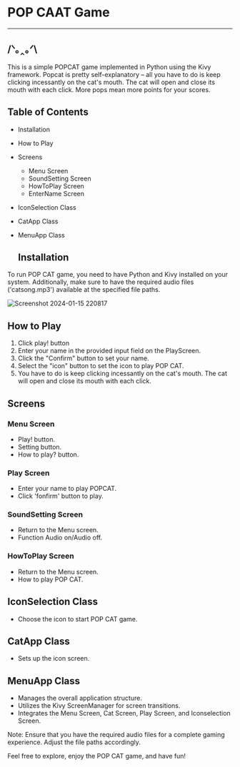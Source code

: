 # POP CAAT Game
--------------------------------
 /ᐠ｡‸｡ᐟ\
--------------------------------

This is a simple POPCAT game implemented in Python using the Kivy framework.  Popcat is pretty self-explanatory – all you have to do is keep clicking incessantly on the cat's mouth. The cat will open and close its mouth with each click. 
More pops mean more points for your scores.

## Table of Contents
- Installation
- How to Play
- Screens
  - Menu Screen
  - SoundSetting Screen
  - HowToPlay Screen
  - EnterName Screen
- IconSelection Class
- CatApp Class
- MenuApp Class

  ## Installation

To run POP CAT game, you need to have Python and Kivy installed on your system. Additionally, make sure to have the required audio files ('catsong.mp3') available at the specified file paths.

![Screenshot 2024-01-15 220817](https://github.com/Nattaticha/popcat/assets/155626702/e309b6ba-b162-4c8b-a0f5-54339099757d)


## How to Play
1. Click play! button
1. Enter your name in the provided input field on the PlayScreen.
2. Click the "Confirm" button to set your name.
3. Select the "icon" button to set the icon to play POP CAT.
5. You have to do is keep clicking incessantly on the cat's mouth. The cat will open and close its mouth with each click. 

## Screens

### Menu Screen
- Play! button.
- Setting button.
- How to play? button.

### Play Screen
- Enter your name to play POPCAT.
- Click 'fonfirm' button to play.

### SoundSetting Screen
- Return to the Menu screen.
- Function Audio on/Audio off.

### HowToPlay Screen
- Return to the Menu screen.
- How to play POP CAT.

## IconSelection Class
- Choose the icon to start POP CAT game.

## CatApp Class
- Sets up the icon screen.

## MenuApp Class
- Manages the overall application structure.
- Utilizes the Kivy ScreenManager for screen transitions.
- Integrates the Menu Screen, Cat Screen, Play Screen, and Iconselection Screen.


Note: Ensure that you have the required audio files for a complete gaming experience. Adjust the file paths accordingly.

Feel free to explore, enjoy the POP CAT game, and have fun!

